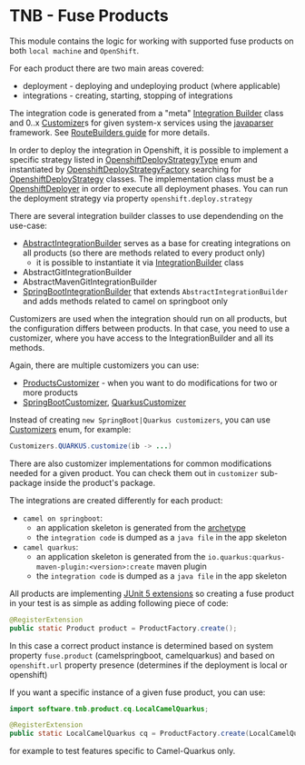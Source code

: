 # TNB - Fuse Products

This module contains the logic for working with supported fuse products on both `local machine` and `OpenShift`.

For each product there are two main areas covered:

- deployment - deploying and undeploying product (where applicable)
- integrations - creating, starting, stopping of integrations

The integration code is generated from a "meta" [Integration Builder](src/main/java/software/tnb/product/integration/builder/AbstractIntegrationBuilder.java)
class and 0..x [Customizer](src/main/java/software/tnb/product/customizer/Customizer.java)s for given system-x services using
the [javaparser](https://javaparser.org/) framework. See [RouteBuilders guide](RouteBuilders.md) for more details.

In order to deploy the integration in Openshift, it is possible to implement a specific strategy listed in 
[OpenshiftDeployStrategyType](src/main/java/software/tnb/product/deploystrategy/OpenshiftDeployStrategyType.java)
enum and instantiated by [OpenshiftDeployStrategyFactory](src/main/java/software/tnb/product/deploystrategy/OpenshiftDeployStrategyFactory.java) 
searching for [OpenshiftDeployStrategy](src/main/java/software/tnb/product/deploystrategy/OpenshiftDeployStrategy.java) classes. 
The implementation class must be a [OpenshiftDeployer](src/main/java/software/tnb/product/interfaces/OpenshiftDeployer.java) 
in order to execute all deployment phases. 
You can run the deployment strategy via property `openshift.deploy.strategy`

There are several integration builder classes to use dependending on the use-case:
- [AbstractIntegrationBuilder](src/main/java/software/tnb/product/integration/builder/AbstractIntegrationBuilder.java) serves as a base
for creating integrations on all products (so there are methods related to every product only)
  - it is possible to instantiate it via [IntegrationBuilder](src/main/java/software/tnb/product/integration/builder/IntegrationBuilder.java) class
- AbstractGitIntegrationBuilder
- AbstractMavenGitIntegrationBuilder
- [SpringBootIntegrationBuilder](src/main/java/software/tnb/product/csb/integration/builder/SpringBootIntegrationBuilder.java)
  that extends `AbstractIntegrationBuilder` and adds methods related to camel on springboot only

Customizers are used when the integration should run on all products, but the configuration differs between products. In that case, you need to use
a customizer, where you have access to the IntegrationBuilder and all its methods.

Again, there are multiple customizers you can use:
- [ProductsCustomizer](src/main/java/software/tnb/product/customizer/ProductsCustomizer.java) - when you want to do modifications for two
or more products
- [SpringBootCustomizer](src/main/java/software/tnb/product/csb/customizer/SpringbootCustomizer.java),
[QuarkusCustomizer](src/main/java/software/tnb/product/cq/customizer/QuarkusCustomizer.java)

Instead of creating `new SpringBoot|Quarkus customizers`, you can use
[Customizers](src/main/java/software/tnb/product/customizer/Customizers.java) enum, for example:

```java
Customizers.QUARKUS.customize(ib -> ...)
```

There are also customizer implementations for common modifications needed for a given product. You can check them out in `customizer` sub-package
inside the product's package.


The integrations are created differently for each product:

- `camel on springboot`:
    - an application skeleton is generated from the [archetype](https://github.com/apache/camel-spring-boot/tree/main/archetypes/camel-archetype-spring-boot)
    - the `integration code` is dumped as a `java file` in the app skeleton
- `camel quarkus`:
    - an application skeleton is generated from the `io.quarkus:quarkus-maven-plugin:<version>:create` maven plugin
    - the `integration code` is dumped as a `java file` in the app skeleton

All products are implementing [JUnit 5 extensions](https://junit.org/junit5/docs/current/user-guide/#extensions) so creating a fuse product in your
test is as simple as adding following piece of code:

```java
@RegisterExtension
public static Product product = ProductFactory.create();
```

In this case a correct product instance is determined based on system property `fuse.product` (camelspringboot, camelquarkus)
and based on `openshift.url` property presence (determines if the deployment is local or openshift)

If you want a specific instance of a given fuse product, you can use:

```java
import software.tnb.product.cq.LocalCamelQuarkus;

@RegisterExtension
public static LocalCamelQuarkus cq = ProductFactory.create(LocalCamelQuarkus.class);
```

for example to test features specific to Camel-Quarkus only.

